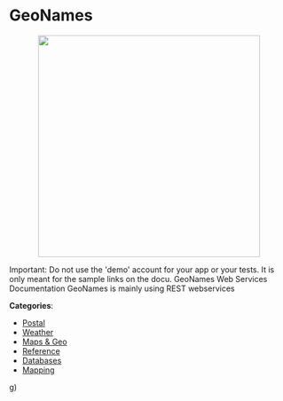 # GeoNames
<p align="center">
    <img width="400" src="https://raw.githubusercontent.com/apis-list/apis-list/apis/geonames/logo_256x256.png" />
</p>

Important: Do not use the 'demo' account for your app or your tests. It is only meant for the sample links on the docu. GeoNames Web Services Documentation GeoNames is mainly using REST webservices



**Categories**:
- [Postal](https://github.com/apis-list/apis-list#postal)
- [Weather](https://github.com/apis-list/apis-list#weather)
- [Maps & Geo](https://github.com/apis-list/apis-list#maps-and-geo)
- [Reference](https://github.com/apis-list/apis-list#reference)
- [Databases](https://github.com/apis-list/apis-list#databases)
- [Mapping](https://github.com/apis-list/apis-list#mapping)



g)



